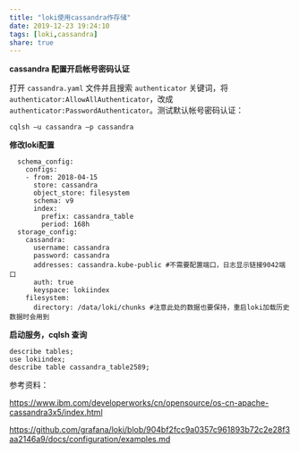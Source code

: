 ```yaml
---
title: "loki使用cassandra作存储"
date: 2019-12-23 19:24:10
tags: [loki,cassandra]
share: true
---
```



**cassandra 配置开启帐号密码认证**

打开 `cassandra.yaml` 文件并且搜索 `authenticator` 关键词，将 `authenticator:AllowAllAuthenticator`，改成 `authenticator:PasswordAuthenticator`。测试默认帐号密码认证：

```
cqlsh –u cassandra –p cassandra
```

**修改loki配置**

```
  schema_config:
    configs:
    - from: 2018-04-15
      store: cassandra
      object_store: filesystem
      schema: v9
      index:
        prefix: cassandra_table
        period: 168h
  storage_config:
    cassandra:
      username: cassandra
      password: cassandra
      addresses: cassandra.kube-public #不需要配置端口，日志显示链接9042端口
      auth: true
      keyspace: lokiindex
    filesystem:
      directory: /data/loki/chunks #注意此处的数据也要保持，重启loki加载历史数据时会用到
```

**启动服务，cqlsh 查询**

```
describe tables;
use lokiindex;
describe table cassandra_table2589;
```



参考资料：

https://www.ibm.com/developerworks/cn/opensource/os-cn-apache-cassandra3x5/index.html

https://github.com/grafana/loki/blob/904bf2fcc9a0357c961893b72c2e28f3aa2146a9/docs/configuration/examples.md